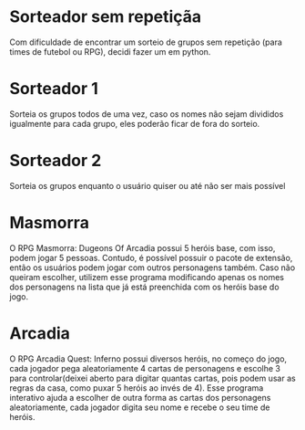 # Sorteador sem repetiçãa
Com dificuldade de encontrar um sorteio de grupos sem repetição (para times de futebol ou RPG), decidi fazer um em python.

# Sorteador 1
Sorteia os grupos todos de uma vez, caso os nomes não sejam divididos igualmente para cada grupo, eles poderão ficar de fora do sorteio.

# Sorteador 2
Sorteia os grupos enquanto o usuário quiser ou até não ser mais possível

# Masmorra
O RPG Masmorra: Dugeons Of Arcadia possui 5 heróis base, com isso, podem jogar 5 pessoas. Contudo, é possível possuir o pacote de extensão, então os usuários podem jogar com outros personagens também. Caso não queiram escolher, utilizem esse programa modificando apenas os nomes dos personagens na lista que já está preenchida com os heróis base do jogo.

# Arcadia
O RPG Arcadia Quest: Inferno possui diversos heróis, no começo do jogo, cada jogador pega aleatoriamente 4 cartas de personagens e escolhe 3 para controlar(deixei aberto para digitar quantas cartas, pois podem usar as regras da casa, como puxar 5 heróis ao invés de 4). Esse programa interativo ajuda a escolher de outra forma as cartas dos personagens aleatoriamente, cada jogador digita seu nome e recebe o seu time de heróis.
